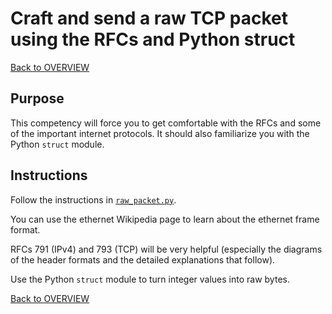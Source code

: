 # Craft and send a raw TCP packet using the RFCs and Python struct

[Back to OVERVIEW](../../README.md)

## Purpose

This competency will force you to get comfortable with the RFCs and some
of the important internet protocols. It should also familiarize you with
the Python `struct` module.

## Instructions

Follow the instructions in [`raw_packet.py`](./raw_packet.py).

You can use the ethernet Wikipedia page to learn about the ethernet frame
format.

RFCs 791 (IPv4) and 793 (TCP) will be very helpful (especially the diagrams
of the header formats and the detailed explanations that follow).

Use the Python `struct` module to turn integer values into raw bytes.

[Back to OVERVIEW](../../README.md)